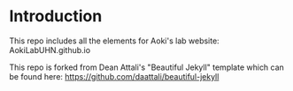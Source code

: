# Introduction

This repo includes all the elements for Aoki's lab website: AokiLabUHN.github.io

This repo is forked from Dean Attali's "Beautiful Jekyll" template which can be found here: https://github.com/daattali/beautiful-jekyll
